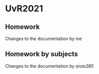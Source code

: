 # UvR2021
## Homework
Changes to the documentation by *me*
## Homework by subjects
Changes to the documentation by *anze285*
